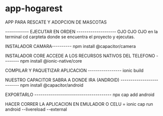 # app-hogarest
APP PARA RESCATE Y ADOPCION DE MASCOTAS

------------ EJECUTAR EN ORDEN --------------------
OJO OJO OJO en la terminal cd  carpteta donde se encuentra el proyecto y ejecutas.



INSTALADOR CAMARA----------      npm install @capacitor/camera

INSTALADOR CORE ACCEDE A LOS RECURSOS NATIVOS DEL TELEFONO --------  npm install @ionic-native/core

COMPILAR Y PAQUETIZAR APLICACION ----------------- ionic build

NUESTRO CAPACITOR SABRA A DONDE IRA (ANDROID) --------------------------  npm install @capacitor/android

EXPORTARLO ---------------------------------------  npx cap add android



HACER CORRER LA APLICACION EN EMULADOR O CELU = ionic cap run android --livereload --external











